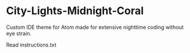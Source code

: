 # City-Lights-Midnight-Coral
Custom IDE theme for Atom made for extensive nighttime coding without eye strain.

Read instructions.txt
